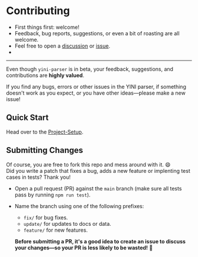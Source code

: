 # Contributing

- First things first: welcome!
- Feedback, bug reports, suggestions, or even a bit of roasting are all welcome.
- Feel free to open a [discussion](https://github.com/YINI-lang/yini-parser-typescript/discussions) or [issue](https://github.com/YINI-lang/yini-parser-typescript/issues).
- 
---

Even though `yini-parser` is in beta, your feedback, suggestions, and contributions are **highly valued**.

If you find any bugs, errors or other issues in the YINI parser, if something doesn't work as you expect, or you have other ideas—please make a new issue!

## Quick Start

Head over to the [Project-Setup](./Project-Setup.md).

## Submitting Changes

Of course, you are free to fork this repo and mess around with it. 😄  
Did you write a patch that fixes a bug, adds a new feature or implenting test cases in tests? Thank you!

- Open a pull request (PR) against the `main` branch (make sure all tests pass by running `npm run test`).
- Name the branch using one of the following prefixes:
  * `fix/`  for bug fixes.
  * `update/` for updates to docs or data.
  * `feature/` for new features.
  
  **Before submitting a PR, it's a good idea to create an issue to discuss your changes—so your PR is less likely to be wasted!** 🙂
